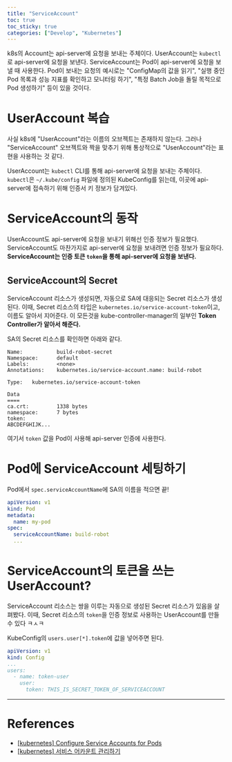 ```yaml
---
title: "ServiceAccount"
toc: true
toc_sticky: true
categories: ["Develop", "Kubernetes"]
---
```


k8s의 Account는 api-server에 요청을 보내는 주체이다. UserAccount는 `kubectl`로 api-server에 요청을 보낸다. ServiceAccount는 Pod이 api-server에 요청을 보낼 때 사용한다. Pod이  보내는 요청의 예시로는 "ConfigMap의 값을 읽기", "실행 중인 Pod 목록과 성능 지표를 확인하고 모니터링 하기", "특정 Batch Job을 돌릴 목적으로 Pod 생성하기" 등이 있을 것이다.

# UserAccount 복습

사실 k8s에 "UserAccount"라는 이름의 오브젝트는 존재하지 않는다. 그러나 "ServiceAccount" 오브젝트와 짝을 맞추기 위해 통상적으로 "UserAccount"라는 표현을 사용하는 것 같다.

UserAccount는 `kubectl` CLI를 통해 api-server에 요청을 보내는 주체이다. `kubectl`은 `~/.kube/config` 파일에 정의된 KubeConfig를 읽는데, 이곳에 api-server에 접속하기 위해 인증서 키 정보가 담겨있다.

# ServiceAccount의 동작

UserAccount도 api-server에 요청을 보내기 위해선 인증 정보가 필요했다. ServiceAccount도 마찬가지로 api-server에 요청을 보내려면 인증 정보가 필요하다. **ServiceAccount는 인증 토큰 `token`을 통해 api-server에 요청을 보낸다.**

## ServiceAccount의 Secret

ServiceAccount 리소스가 생성되면, 자동으로 SA에 대응되는 Secret 리소스가 생성된다. 이때, Secret 리소스의 타입은 `kubernetes.io/service-account-token`이고, 이름도 알아서 지어준다. 이 모든것을 kube-controller-manager의 일부인 **Token Controller가 알아서 해준다.**

SA의 Secret 리소스를 확인하면 아래와 같다.

```text
Name:           build-robot-secret
Namespace:      default
Labels:         <none>
Annotations:    kubernetes.io/service-account.name: build-robot

Type:   kubernetes.io/service-account-token

Data
====
ca.crt:         1338 bytes
namespace:      7 bytes
token:
ABCDEFGHIJK...
```

여기서 `token` 값을 Pod이 사용해 api-server 인증에 사용한다.

# Pod에 ServiceAccount 세팅하기

Pod에서 `spec.serviceAccountName`에 SA의 이름을 적으면 끝!

```yaml
apiVersion: v1
kind: Pod
metadata:
  name: my-pod
spec:
  serviceAccountName: build-robot
  ...
```

# ServiceAccount의 토큰을 쓰는 UserAccount?

ServiceAccount 리소스는 쌍을 이루는 자동으로 생성된 Secret 리소스가 있음을 살펴봤다. 이때, Secret 리소스의 `token`을 인증 정보로 사용하는 UserAccount를 만들 수 있다 ㅋㅅㅋ

KubeConfig의 `users.user[*].token`에 값을 넣어주면 된다.

```yaml
apiVersion: v1
kind: Config
...
users:
  - name: token-user
    user:
      token: THIS_IS_SECRET_TOKEN_OF_SERVICEACCOUNT
```

<hr/>

# References

- [[kubernetes] Configure Service Accounts for Pods](https://kubernetes.io/docs/tasks/configure-pod-container/configure-service-account/)
- [[kubernetes] 서비스 어카운트 관리하기](https://kubernetes.io/ko/docs/reference/access-authn-authz/service-accounts-admin/)


